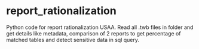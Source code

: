 # report_rationalization
Python code for report rationalization USAA. Read all .twb files in folder and get details like metadata, comparison of 2 reports to get percentage of matched tables and detect sensitive data in sql query.
